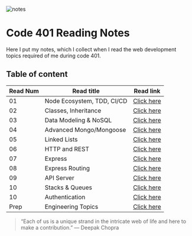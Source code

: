![notes](imgs/401-notes.png)

# Code 401 Reading Notes

Here I put my notes, which I collect when I read the web development topics required of me during code 401.

## Table of content

Read Num | Read title | Read link
------------ | ------------- | --------------
01 |  Node Ecosystem, TDD, CI/CD | [Click here](https://abdallahsafi.github.io/Reading-Notes-401/class-01)
02 |   Classes, Inheritance | [Click here](https://abdallahsafi.github.io/Reading-Notes-401/class-02)
03 |   Data Modeling & NoSQL | [Click here](https://abdallahsafi.github.io/Reading-Notes-401/class-03)
04 |   Advanced Mongo/Mongoose | [Click here](https://abdallahsafi.github.io/Reading-Notes-401/class-04)
05 |   Linked Lists | [Click here](https://abdallahsafi.github.io/Reading-Notes-401/class-05)
06 |   HTTP and REST | [Click here](https://abdallahsafi.github.io/Reading-Notes-401/class-06)
07 |   Express | [Click here](https://abdallahsafi.github.io/Reading-Notes-401/class-07)
08 |   Express Routing | [Click here](https://abdallahsafi.github.io/Reading-Notes-401/class-08)
09 |   API Server | [Click here](https://abdallahsafi.github.io/Reading-Notes-401/class-09)
10 |   Stacks & Queues | [Click here](https://abdallahsafi.github.io/Reading-Notes-401/class-10)
10 |   Authentication | [Click here](https://abdallahsafi.github.io/Reading-Notes-401/class-11)
Prep |  Engineering Topics | [Click here](https://abdallahsafi.github.io/Reading-Notes-401/prep)






















> “Each of us is a unique strand in the intricate web of life and here to make a contribution.”
> ― Deepak Chopra


